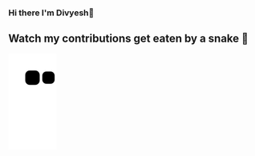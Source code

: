 ### Hi there I'm Divyesh👋

## Watch my contributions get eaten by a snake 🐍
![snake gif](https://github.com/divyeshjoshi1106/divyeshjoshi1106/blob/output/github-contribution-grid-snake.svg)
<!--
**divyeshjoshi1106/divyeshjoshi1106** is a ✨ _special_ ✨ repository because its `README.md` (this file) appears on your GitHub profile.

Here are some ideas to get you started:

- 🔭 I’m currently working on ...
- 🌱 I’m currently learning ...
- 👯 I’m looking to collaborate on ...
- 🤔 I’m looking for help with ...
- 💬 Ask me about ...
- 📫 How to reach me: ...
- 😄 Pronouns: ...
- ⚡ Fun fact: ...
-->
